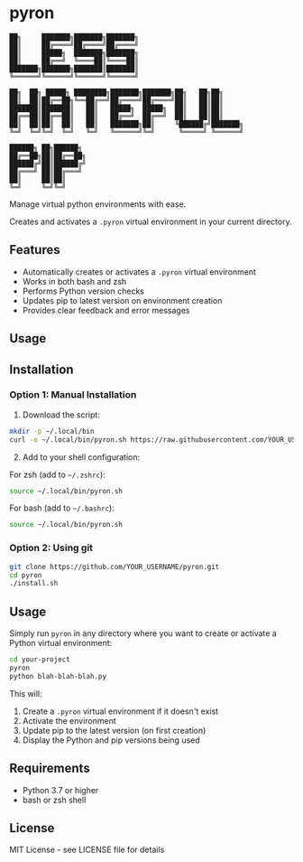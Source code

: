 # pyron

```
██╗     ███████╗███████╗███████╗                          
██║     ██╔════╝██╔════╝██╔════╝                          
██║     █████╗  ███████╗███████╗                          
██║     ██╔══╝  ╚════██║╚════██║                          
███████╗███████╗███████║███████║                          
╚══════╝╚══════╝╚══════╝╚══════╝                          
                                                          
██╗  ██╗ █████╗ ████████╗███████╗███████╗██╗   ██╗██╗     
██║  ██║██╔══██╗╚══██╔══╝██╔════╝██╔════╝██║   ██║██║     
███████║███████║   ██║   █████╗  █████╗  ██║   ██║██║     
██╔══██║██╔══██║   ██║   ██╔══╝  ██╔══╝  ██║   ██║██║     
██║  ██║██║  ██║   ██║   ███████╗██║     ╚██████╔╝███████╗
╚═╝  ╚═╝╚═╝  ╚═╝   ╚═╝   ╚══════╝╚═╝      ╚═════╝ ╚══════╝
                                                          
██████╗ ██╗██████╗                                        
██╔══██╗██║██╔══██╗                                       
██████╔╝██║██████╔╝                                       
██╔═══╝ ██║██╔═══╝                                        
██║     ██║██║                                            
╚═╝     ╚═╝╚═╝                                            
```

Manage virtual python environments with ease.

Creates and activates a `.pyron` virtual environment in your current directory.

## Features

- Automatically creates or activates a `.pyron` virtual environment
- Works in both bash and zsh
- Performs Python version checks
- Updates pip to latest version on environment creation
- Provides clear feedback and error messages

## Usage 

## Installation

### Option 1: Manual Installation

1. Download the script:
```bash
mkdir -p ~/.local/bin
curl -o ~/.local/bin/pyron.sh https://raw.githubusercontent.com/YOUR_USERNAME/pyron/main/pyron.sh
```

2. Add to your shell configuration:

For zsh (add to `~/.zshrc`):
```zsh
source ~/.local/bin/pyron.sh
```

For bash (add to `~/.bashrc`):
```bash
source ~/.local/bin/pyron.sh
```

### Option 2: Using git

```bash
git clone https://github.com/YOUR_USERNAME/pyron.git
cd pyron
./install.sh
```

## Usage

Simply run `pyron` in any directory where you want to create or activate a Python virtual environment:

```bash
cd your-project
pyron
python blah-blah-blah.py
```

This will:
1. Create a `.pyron` virtual environment if it doesn't exist
2. Activate the environment
3. Update pip to the latest version (on first creation)
4. Display the Python and pip versions being used

## Requirements

- Python 3.7 or higher
- bash or zsh shell

## License

MIT License - see LICENSE file for details
